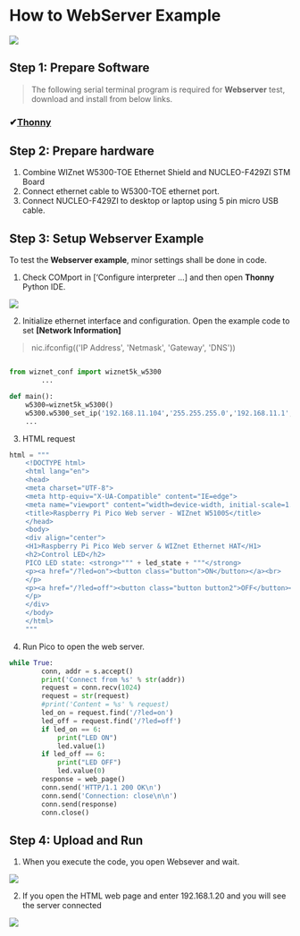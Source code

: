 # How to WebServer Example

![][link-http]


## Step 1: Prepare Software

> The following serial terminal program is required for **Webserver** test, download and install from below links.

### &#10004;[**Thonny**][link-thonny]




## Step 2: Prepare hardware

1. Combine WIZnet W5300-TOE Ethernet Shield and NUCLEO-F429ZI STM Board
2. Connect ethernet cable to W5300-TOE ethernet port.
3. Connect NUCLEO-F429ZI to desktop or laptop using 5 pin micro USB cable.


## Step 3: Setup Webserver Example

To test the **Webserver example**, minor settings shall be done in code.

1. Check COMport in [‘Configure interpreter …] and then open **Thonny** Python IDE.

![][link-thonny_setup]

2. Initialize ethernet interface and configuration.
Open the example code to set **[Network Information]** 
> nic.ifconfig(('IP Address', 'Netmask', 'Gateway', 'DNS'))

```python

from wiznet_conf import wiznet5k_w5300
		...

def main():
    w5300=wiznet5k_w5300()
    w5300.w5300_set_ip('192.168.11.104','255.255.255.0','192.168.11.1','8.8.8.8')
    ...

```
3. HTML request

```python
html = """
    <!DOCTYPE html>
    <html lang="en">
    <head>
    <meta charset="UTF-8">
    <meta http-equiv="X-UA-Compatible" content="IE=edge">
    <meta name="viewport" content="width=device-width, initial-scale=1.0">
    <title>Raspberry Pi Pico Web server - WIZnet W5100S</title>
    </head>
    <body>
    <div align="center">
    <H1>Raspberry Pi Pico Web server & WIZnet Ethernet HAT</H1>
    <h2>Control LED</h2>
    PICO LED state: <strong>""" + led_state + """</strong>
    <p><a href="/?led=on"><button class="button">ON</button></a><br>
    </p>
    <p><a href="/?led=off"><button class="button button2">OFF</button></a><br>
    </p>
    </div>
    </body>
    </html>
    """
```

4. Run Pico to open the web server.

```python
while True:
        conn, addr = s.accept()
        print('Connect from %s' % str(addr))
        request = conn.recv(1024)
        request = str(request)
        #print('Content = %s' % request)
        led_on = request.find('/?led=on')
        led_off = request.find('/?led=off')
        if led_on == 6:
            print("LED ON")
            led.value(1)
        if led_off == 6:
            print("LED OFF")
            led.value(0)
        response = web_page()
        conn.send('HTTP/1.1 200 OK\n')
        conn.send('Connection: close\n\n')
        conn.send(response)
        conn.close()
```



## Step 4: Upload and Run

1. When you execute the code, you open Websever and wait.

![][link-webserver_1]

2. If you open the HTML web page and enter 192.168.1.20 and you will see the server connected

![][link-webserver_2]



<!--
Link
-->

[link-thonny]: https://thonny.org/
[link-http]: https://github.com/Wiznet/RP2040-HAT-MicroPython/blob/main/static/images/HTTP/HTTP.png

[link-thonny_setup]: https://github.com/Wiznet/W5300-TOE-MicroPython/blob/main/static/images/thonny-setup_example.png

[link-webserver_1]: https://github.com/Wiznet/W5300-TOE-MicroPython/blob/main/static/images/HTTP/webserver_1.png
[link-webserver_2]: https://github.com/Wiznet/W5300-TOE-MicroPython/blob/main/static/images/HTTP/webserver_2.png

